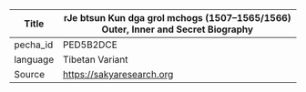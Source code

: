 |Title | rJe btsun Kun dga grol mchogs (1507–1565/1566) Outer, Inner and Secret Biography 
| --- | --- 
|pecha_id | PED5B2DCE
|language | Tibetan Variant
|Source | https://sakyaresearch.org